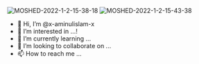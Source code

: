    ![MOSHED-2022-1-2-15-38-18](https://user-images.githubusercontent.com/96972556/147872004-569efa75-dfab-433a-9d6a-57f5f6a72d6d.gif)
   ![MOSHED-2022-1-2-15-43-38](https://user-images.githubusercontent.com/96972556/147872063-a54c3bfe-48fa-4697-a505-22a82d3c9186.gif)
- 👋 Hi, I’m @x-aminulislam-x
- 👀 I’m interested in ...!
- 🌱 I’m currently learning ...
- 💞️ I’m looking to collaborate on ...
- 📫 How to reach me ...

<!---
x-aminulislam-x/x-aminulislam-x is a ✨ special ✨ repository because its `README.md` (this file) appears on your GitHub profile.
You can click the Preview link to take a look at your changes.
--->
